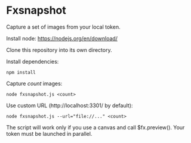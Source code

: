 Fxsnapshot
==========

Capture a set of images from your local token.

Install node:
https://nodejs.org/en/download/

Clone this repository into its own directory.

Install dependencies:
```
npm install
```

Capture *count* images:
```
node fxsnapshot.js <count>
```

Use custom URL (http://localhost:3301/ by default):
```
node fxsnapshot.js --url="file://..." <count>
```

The script will work only if you use a canvas and call
$fx.preview(). Your token must be launched in parallel.
